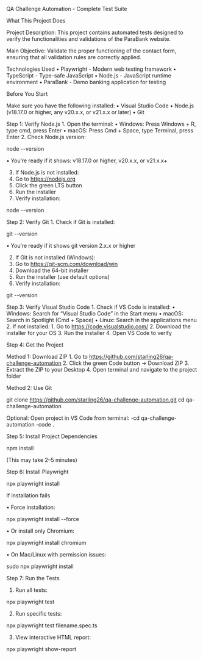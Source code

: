 

QA Challenge Automation - Complete Test Suite

What This Project Does

Project Description:
This project contains automated tests designed to verify the functionalities and validations of the ParaBank website.

Main Objective:
Validate the proper functioning of the contact form, ensuring that all validation rules are correctly applied.

 Technologies Used
	•	Playwright - Modern web testing framework
	•	TypeScript - Type-safe JavaScript
	•	Node.js - JavaScript runtime environment
	•	ParaBank - Demo banking application for testing

 Before You Start

Make sure you have the following installed:
	•	Visual Studio Code
	•	Node.js (v18.17.0 or higher, any v20.x.x, or v21.x.x or later)
	•	Git

Step 1: Verify Node.js
	1.	Open the terminal:
	•	Windows: Press Windows + R, type cmd, press Enter
	•	macOS: Press Cmd + Space, type Terminal, press Enter
	2.	Check Node.js version:

node --version

   •	You’re ready if it shows: v18.17.0 or higher, v20.x.x, or v21.x.x+
   
   3.	If Node.js is not installed:
   1.	Go to https://nodejs.org
   2.	Click the green LTS button
   3.	Run the installer
   4.	Verify installation:

node --version

Step 2: Verify Git
	1.	Check if Git is installed:

   git --version
   
   •	You’re ready if it shows git version 2.x.x or higher
   
   2.	If Git is not installed (Windows):
   1.	Go to https://git-scm.com/download/win
   2.	Download the 64-bit installer
   3.	Run the installer (use default options)
   4.	Verify installation:

git --version

Step 3: Verify Visual Studio Code
	1.	Check if VS Code is installed:
	•	Windows: Search for “Visual Studio Code” in the Start menu
	•	macOS: Search in Spotlight (Cmd + Space)
	•	Linux: Search in the applications menu
	2.	If not installed:
	1.	Go to https://code.visualstudio.com/
	2.	Download the installer for your OS
	3.	Run the installer
	4.	Open VS Code to verify

Step 4: Get the Project

Method 1: Download ZIP
	1.	Go to https://github.com/starling26/qa-challenge-automation
	2.	Click the green Code button → Download ZIP
	3.	Extract the ZIP to your Desktop
	4.	Open terminal and navigate to the project folder

   Method 2: Use Git
   
   git clone https://github.com/starling26/qa-challenge-automation.git
   cd qa-challenge-automation
   
   Optional: Open project in VS Code from terminal:
   -cd qa-challenge-automation
   -code .

Step 5: Install Project Dependencies

   npm install
   
   (This may take 2–5 minutes)

Step 6: Install Playwright

   npx playwright install
   
   If installation fails
   
   •	Force installation:
      
   npx playwright install --force
      
   •	Or install only Chromium:
      
   npx playwright install chromium
      
   •	On Mac/Linux with permission issues:
      
   sudo npx playwright install


Step 7: Run the Tests

   1.	Run all tests:
   
   npx playwright test
   
   2.	Run specific tests:
   
   npx playwright test filename.spec.ts
   
   3.	View interactive HTML report:
   
   npx playwright show-report


